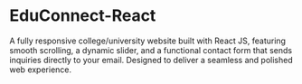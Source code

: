 # EduConnect-React
A fully responsive college/university website built with React JS, featuring smooth scrolling, a dynamic slider, and a functional contact form that sends inquiries directly to your email. Designed to deliver a seamless and polished web experience.
